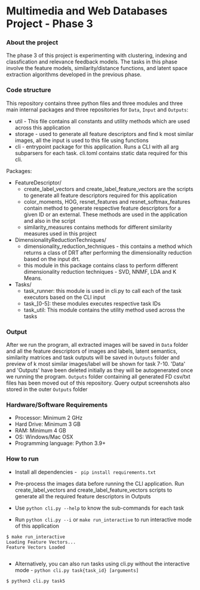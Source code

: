 # Multimedia and Web Databases Project - Phase 3

### About the project

The phase 3 of this project is experimenting with clustering, indexing and classfication and relevance feedback models. The tasks in this phase involve the feature models, similarity/distance functions, and latent space extraction algorithms developed in the previous phase.

### Code structure
 This repository contains three python files and three modules and three main internal packages and three repositories for `Data`, `Input` and `Outputs`:

 * util - This file contains all constants and utility methods which are used across this application
 * storage - used to generate all feature descriptors and find k most similar images, all the input is used to this file using functions
 * cli - entrypoint package for this application. Runs a CLI with all arg subparsers for each task. cli.toml contains static data required for this cli.

 Packages: 
 * FeatureDescriptor/ 
    - create_label_vectors and create_label_feature_vectors are the scripts to generate all feature descriptors required for this application
    - color_moments, HOG, resnet_features and resnet_softmax_features contain method to generate respective feature descriptors for a given ID or an external. These methods are used in the application and also in the script
    - similarity_measures contains methods for different similarity measures used in this project   
 * DimensionalityReductionTechniques/ 
    - dimensionality_reduction_techniques - this contains a method which returns a class of DRT after performing the dimensionality reduction based on the input drt.
    - this module in this package contains class to perform different dimensionality reduction techniques - SVD, NNMF, LDA and K Means.
 * Tasks/ 
    - task_runner: this module is used in cli.py to call each of the task executors based on the CLI input
    - task_[0-5]: these modules executes respective task IDs
    - task_util: This module contains the utility method used across the tasks
 
### Output
After we run the program, all extracted images will be saved in `Data` folder and all the feature descriptors of images and labels, latent semantics, similarity matrices and task outputs will be saved in `Outputs` folder and preview of k most similar images/label will be shown for task 7-10. 'Data' and 'Outputs' have been deleted initially as they will be autogenerated once we running the program. `Outputs` folder containing all generated FD csv/txt files has been moved out of this repository. Query output screenshots also stored in the outer `Outputs` folder

### Hardware/Software Requirements
* Processor: Minimum 2 GHz
* Hard Drive: Minimum 3 GB
* RAM: Minimum 4 GB
* OS: Windows/Mac OSX
* Programming language: Python 3.9+

### How to run

* Install all dependencies - 
``` pip install requirements.txt```
* Pre-process the images data before running the CLI application. Run create_label_vectors and create_label_feature_vectors scripts to generate all the required feature descriptors in Outputs
* Use `python cli.py --help` to know the sub-commands for each task



* Run `python cli.py --i` or `make run_interactive` to run interactive mode of this application
```
$ make run_interactive
Loading Feature Vectors...
Feature Vectors Loaded
 
```


* Alternatively, you can also run tasks using cli.py without the interactive mode - ```python cli.py task{task_id} [arguments]```
```
$ python3 cli.py task5 
```
